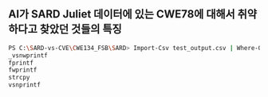 ## AI가 SARD Juliet 데이터에 있는 CWE78에 대해서 취약하다고 찾았던 것들의 특징
```bash
PS C:\SARD-vs-CVE\CWE134_FSB\SARD> Import-Csv test_output.csv | Where-Object { $_.predict -eq '1' } | Select-Object -ExpandProperty criterion | Sort-Object -Unique
_vsnwprintf
fprintf
fwprintf
strcpy
vsnprintf
```